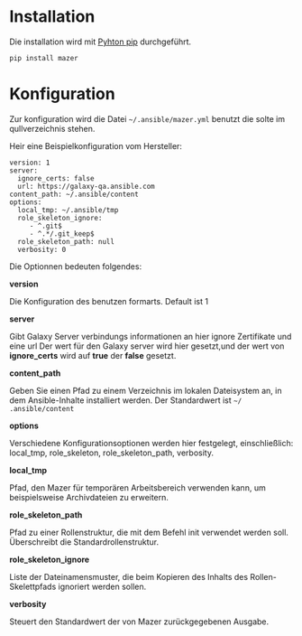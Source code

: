 # Installation
Die installation wird mit [Pyhton pip](../pip) durchgeführt.

`pip install mazer`

# Konfiguration
Zur konfiguration wird die Datei `~/.ansible/mazer.yml` benutzt die solte im qullverzeichnis stehen. 

Heir eine Beispielkonfiguration vom Hersteller: 
```
version: 1
server:
  ignore_certs: false
  url: https://galaxy-qa.ansible.com
content_path: ~/.ansible/content
options:
  local_tmp: ~/.ansible/tmp
  role_skeleton_ignore:
     - ^.git$
     - ^.*/.git_keep$
  role_skeleton_path: null
  verbosity: 0
```

Die Optionnen bedeuten folgendes: 


**version**

Die Konfiguration des benutzen formarts. Default ist 1

**server**

Gibt Galaxy Server verbindungs informationen an hier ignore Zertifikate und eine url
Der wert für den  Galaxy server wird hier gesetzt,und der wert von **ignore_certs** wird auf **true** der **false** gesetzt.

**content_path**

Geben Sie einen Pfad zu einem Verzeichnis im lokalen Dateisystem an, in dem Ansible-Inhalte installiert werden. Der Standardwert ist `~/ .ansible/content`

**options**

Verschiedene Konfigurationsoptionen werden hier festgelegt, einschließlich: local_tmp, role_skeleton, role_skeleton_path, verbosity.

**local_tmp**

Pfad, den Mazer für temporären Arbeitsbereich verwenden kann, um beispielsweise Archivdateien zu erweitern.

**role_skeleton_path**

Pfad zu einer Rollenstruktur, die mit dem Befehl init verwendet werden soll. Überschreibt die Standardrollenstruktur.

**role_skeleton_ignore**

Liste der Dateinamensmuster, die beim Kopieren des Inhalts des Rollen-Skelettpfads ignoriert werden sollen.

**verbosity**

Steuert den Standardwert der von Mazer zurückgegebenen Ausgabe.


